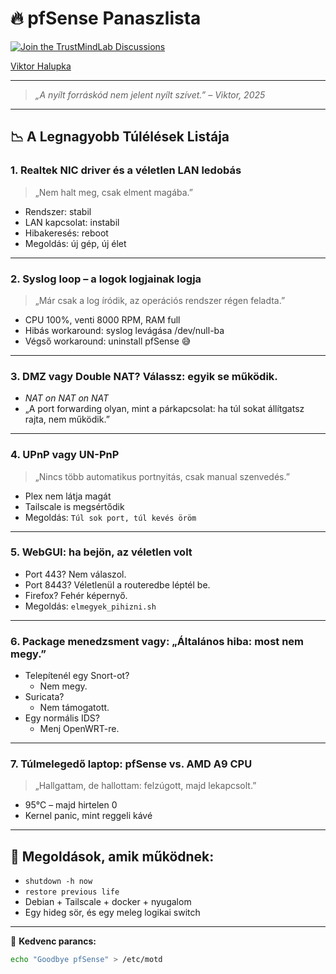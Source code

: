 # 🔥 pfSense Panaszlista

[![Join the TrustMindLab Discussions](https://img.shields.io/badge/💬_Join-TrustMindLab-blueviolet)](https://github.com/goAuD/MyHomeLab/discussions/1)  
<div class="badge-base LI-profile-badge" data-locale="hu_HU" data-size="medium" data-theme="light" data-type="VERTICAL" data-vanity="viktor-halupka-weiz" data-version="v1">
  <a class="badge-base__link LI-simple-link" href="https://at.linkedin.com/in/viktor-halupka-weiz?trk=profile-badge">Viktor Halupka</a>
</div>

---

> *„A nyílt forráskód nem jelent nyílt szívet.” – Viktor, 2025*

---

## 📉 A Legnagyobb Túlélések Listája

### 1. **Realtek NIC driver és a véletlen LAN ledobás**

> „Nem halt meg, csak elment magába.”

- Rendszer: stabil
- LAN kapcsolat: instabil
- Hibakeresés: reboot
- Megoldás: új gép, új élet

---

### 2. **Syslog loop – a logok logjainak logja**

> „Már csak a log íródik, az operációs rendszer régen feladta.”

- CPU 100%, venti 8000 RPM, RAM full
- Hibás workaround: syslog levágása /dev/null-ba
- Végső workaround: uninstall pfSense 😅

---

### 3. **DMZ vagy Double NAT? Válassz: egyik se működik.**

- *NAT on NAT on NAT*
- „A port forwarding olyan, mint a párkapcsolat: ha túl sokat állítgatsz rajta, nem működik.”

---

### 4. **UPnP vagy UN-PnP**

> „Nincs több automatikus portnyitás, csak manual szenvedés.”

- Plex nem látja magát
- Tailscale is megsértődik
- Megoldás: `Túl sok port, túl kevés öröm`

---

### 5. **WebGUI: ha bejön, az véletlen volt**

- Port 443? Nem válaszol.
- Port 8443? Véletlenül a routeredbe léptél be.
- Firefox? Fehér képernyő.
- Megoldás: `elmegyek_pihizni.sh`

---

### 6. **Package menedzsment vagy: „Általános hiba: most nem megy.”**

- Telepítenél egy Snort-ot?
  - Nem megy.
- Suricata?
  - Nem támogatott.
- Egy normális IDS?
  - Menj OpenWRT-re.

---

### 7. **Túlmelegedő laptop: pfSense vs. AMD A9 CPU**

> „Hallgattam, de hallottam: felzúgott, majd lekapcsolt.”

- 95°C – majd hirtelen 0
- Kernel panic, mint reggeli kávé

---

## 🧹 Megoldások, amik működnek:

- `shutdown -h now`
- `restore previous life`
- Debian + Tailscale + docker + nyugalom
- Egy hideg sör, és egy meleg logikai switch

---

👑 **Kedvenc parancs:**

```bash
echo "Goodbye pfSense" > /etc/motd
```

